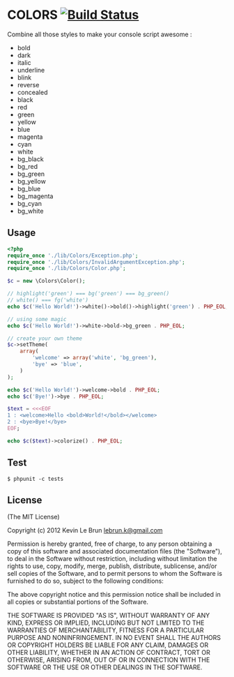 # COLORS [![Build Status](https://secure.travis-ci.org/kevinlebrun/colors.php.png)](http://travis-ci.org/kevinlebrun/colors.php?branch=master)

Combine all those styles to make your console script awesome :

* bold
* dark
* italic
* underline
* blink
* reverse
* concealed
* black
* red
* green
* yellow
* blue
* magenta
* cyan
* white
* bg_black
* bg_red
* bg_green
* bg_yellow
* bg_blue
* bg_magenta
* bg_cyan
* bg_white


## Usage

```php
<?php
require_once './lib/Colors/Exception.php';
require_once './lib/Colors/InvalidArgumentException.php';
require_once './lib/Colors/Color.php';

$c = new \Colors\Color();

// highlight('green') === bg('green') === bg_green()
// white() === fg('white')
echo $c('Hello World!')->white()->bold()->highlight('green') . PHP_EOL;

// using some magic
echo $c('Hello World!')->white->bold->bg_green . PHP_EOL;

// create your own theme
$c->setTheme(
    array(
        'welcome' => array('white', 'bg_green'),
        'bye' => 'blue',
    )
);

echo $c('Hello World!')->welcome->bold . PHP_EOL;
echo $c('Bye!')->bye . PHP_EOL;

$text = <<<EOF
1 : <welcome>Hello <bold>World!</bold></welcome>
2 : <bye>Bye!</bye>
EOF;

echo $c($text)->colorize() . PHP_EOL;
```

## Test

    $ phpunit -c tests

## License

(The MIT License)

Copyright (c) 2012 Kevin Le Brun <lebrun.k@gmail.com>

Permission is hereby granted, free of charge, to any person obtaining a copy
of this software and associated documentation files (the "Software"), to deal
in the Software without restriction, including without limitation the rights
to use, copy, modify, merge, publish, distribute, sublicense, and/or sell
copies of the Software, and to permit persons to whom the Software is
furnished to do so, subject to the following conditions:

The above copyright notice and this permission notice shall be included in
all copies or substantial portions of the Software.

THE SOFTWARE IS PROVIDED "AS IS", WITHOUT WARRANTY OF ANY KIND, EXPRESS OR
IMPLIED, INCLUDING BUT NOT LIMITED TO THE WARRANTIES OF MERCHANTABILITY,
FITNESS FOR A PARTICULAR PURPOSE AND NONINFRINGEMENT. IN NO EVENT SHALL THE
AUTHORS OR COPYRIGHT HOLDERS BE LIABLE FOR ANY CLAIM, DAMAGES OR OTHER
LIABILITY, WHETHER IN AN ACTION OF CONTRACT, TORT OR OTHERWISE, ARISING FROM,
OUT OF OR IN CONNECTION WITH THE SOFTWARE OR THE USE OR OTHER DEALINGS IN
THE SOFTWARE.
